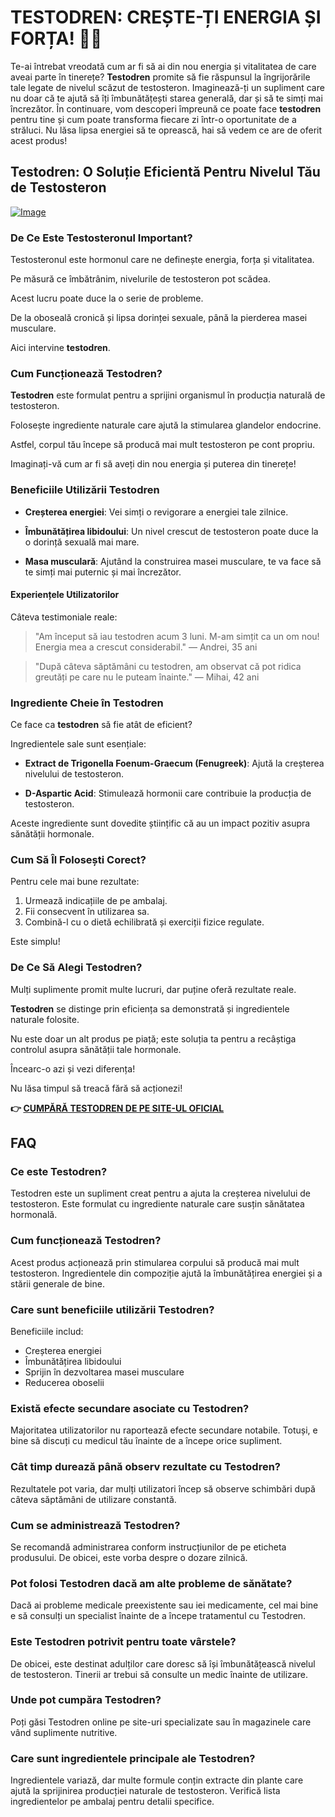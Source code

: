 # TESTODREN: CREȘTE-ȚI ENERGIA ȘI FORȚA! 💪✨

Te-ai întrebat vreodată cum ar fi să ai din nou energia și vitalitatea de care aveai parte în tinerețe? **Testodren** promite să fie răspunsul la îngrijorările tale legate de nivelul scăzut de testosteron. Imaginează-ți un supliment care nu doar că te ajută să îți îmbunătățești starea generală, dar și să te simți mai încrezător. În continuare, vom descoperi împreună ce poate face **testodren** pentru tine și cum poate transforma fiecare zi într-o oportunitate de a străluci. Nu lăsa lipsa energiei să te oprească, hai să vedem ce are de oferit acest produs!

## Testodren: O Soluție Eficientă Pentru Nivelul Tău de Testosteron

[![Image](https://www2.sellhealth.com/236/testodren_2_1.jpg)](https://gchaffi.com/VpLrO9Ap)

### De Ce Este Testosteronul Important?

Testosteronul este hormonul care ne definește energia, forța și vitalitatea. 

Pe măsură ce îmbătrânim, nivelurile de testosteron pot scădea. 

Acest lucru poate duce la o serie de probleme.

De la oboseală cronică și lipsa dorinței sexuale, până la pierderea masei musculare. 

Aici intervine **testodren**.

### Cum Funcționează Testodren?

**Testodren** este formulat pentru a sprijini organismul în producția naturală de testosteron. 

Folosește ingrediente naturale care ajută la stimularea glandelor endocrine.

Astfel, corpul tău începe să producă mai mult testosteron pe cont propriu.

Imaginați-vă cum ar fi să aveți din nou energia și puterea din tinerețe!

### Beneficiile Utilizării Testodren

- **Creșterea energiei**: Vei simți o revigorare a energiei tale zilnice.
  
- **Îmbunătățirea libidoului**: Un nivel crescut de testosteron poate duce la o dorință sexuală mai mare.
  
- **Masa musculară**: Ajutând la construirea masei musculare, te va face să te simți mai puternic și mai încrezător.

#### Experiențele Utilizatorilor

Câteva testimoniale reale:

> "Am început să iau testodren acum 3 luni. 
> M-am simțit ca un om nou! 
> Energia mea a crescut considerabil." 
> — Andrei, 35 ani

> "După câteva săptămâni cu testodren, am observat că pot ridica greutăți pe care nu le puteam înainte." 
> — Mihai, 42 ani

### Ingrediente Cheie în Testodren

Ce face ca **testodren** să fie atât de eficient? 

Ingredientele sale sunt esențiale:

- **Extract de Trigonella Foenum-Graecum (Fenugreek)**: Ajută la creșterea nivelului de testosteron.
  
- **D-Aspartic Acid**: Stimulează hormonii care contribuie la producția de testosteron.

Aceste ingrediente sunt dovedite științific că au un impact pozitiv asupra sănătății hormonale.

### Cum Să Îl Folosești Corect?

Pentru cele mai bune rezultate:

1. Urmează indicațiile de pe ambalaj.
2. Fii consecvent în utilizarea sa.
3. Combină-l cu o dietă echilibrată și exerciții fizice regulate.

Este simplu!

### De Ce Să Alegi Testodren?

Mulți suplimente promit multe lucruri, dar puține oferă rezultate reale. 

**Testodren** se distinge prin eficiența sa demonstrată și ingredientele naturale folosite.

Nu este doar un alt produs pe piață; este soluția ta pentru a recâștiga controlul asupra sănătății tale hormonale.

Încearc-o azi și vezi diferența!

Nu lăsa timpul să treacă fără să acționezi!



**👉 [CUMPĂRĂ TESTODREN DE PE SITE-UL OFICIAL](https://gchaffi.com/VpLrO9Ap)**

## FAQ

### Ce este Testodren?
Testodren este un supliment creat pentru a ajuta la creșterea nivelului de testosteron. Este formulat cu ingrediente naturale care susțin sănătatea hormonală.

### Cum funcționează Testodren?
Acest produs acționează prin stimularea corpului să producă mai mult testosteron. Ingredientele din compoziție ajută la îmbunătățirea energiei și a stării generale de bine.

### Care sunt beneficiile utilizării Testodren?
Beneficiile includ:
- Creșterea energiei
- Îmbunătățirea libidoului
- Sprijin în dezvoltarea masei musculare
- Reducerea oboselii

### Există efecte secundare asociate cu Testodren?
Majoritatea utilizatorilor nu raportează efecte secundare notabile. Totuși, e bine să discuți cu medicul tău înainte de a începe orice supliment.

### Cât timp durează până observ rezultate cu Testodren?
Rezultatele pot varia, dar mulți utilizatori încep să observe schimbări după câteva săptămâni de utilizare constantă.

### Cum se administrează Testodren?
Se recomandă administrarea conform instrucțiunilor de pe eticheta produsului. De obicei, este vorba despre o dozare zilnică.

### Pot folosi Testodren dacă am alte probleme de sănătate?
Dacă ai probleme medicale preexistente sau iei medicamente, cel mai bine e să consulți un specialist înainte de a începe tratamentul cu Testodren.

### Este Testodren potrivit pentru toate vârstele?
De obicei, este destinat adulților care doresc să își îmbunătățească nivelul de testosteron. Tinerii ar trebui să consulte un medic înainte de utilizare.

### Unde pot cumpăra Testodren?
Poți găsi Testodren online pe site-uri specializate sau în magazinele care vând suplimente nutritive.

### Care sunt ingredientele principale ale Testodren?
Ingredientele variază, dar multe formule conțin extracte din plante care ajută la sprijinirea producției naturale de testosteron. Verifică lista ingredientelor pe ambalaj pentru detalii specifice.